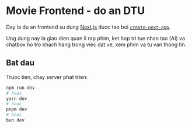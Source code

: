 # Movie Frontend - do an DTU

Day la du an frontend su dung [Next.js](https://nextjs.org) duoc tao boi [`create-next-app`](https://nextjs.org/docs/app/api-reference/cli/create-next-app).

Ung dung nay la giao dien quan li rap phim, ket hop tri tue nhan tao (AI) va chatbox ho tro khach hang trong viec dat ve, xem phim va tu van thong tin.

## Bat dau

Truoc tien, chay server phat trien:

```bash
npm run dev 
# hoac
yarn dev
# hoac
pnpm dev
# hoac
bun dev
